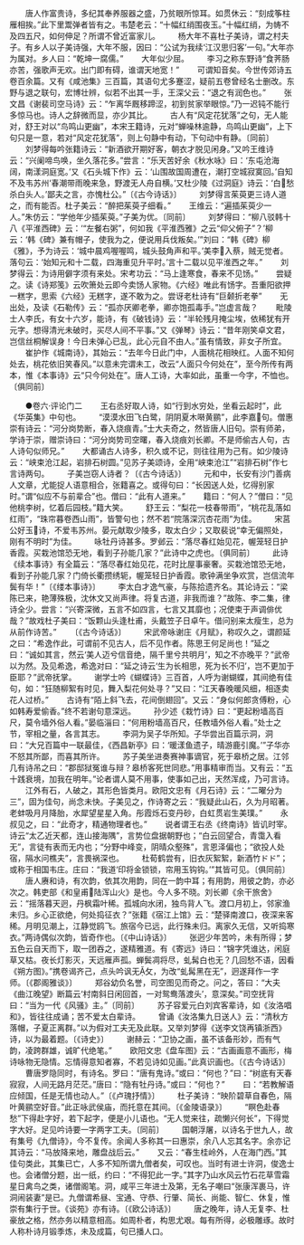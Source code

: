 <!-- { "loadSidebar": true } -->
　　唐人作富贵诗，多纪其奉养服器之盛，乃贫眼所惊耳。如贯休云：“刻成筝柱雁相挨。”此下里鬻弹者皆有之。韦楚老云：“十幅红绡围夜玉。”十幅红绡，为帱不及四五尺，如何伸足？所谓不曾近富家儿。
　　杨大年不喜杜子美诗，谓之村夫子。有乡人以子美诗强，大年不服，因曰：“公试为我续‘江汉思归客’一句。”大年亦为属对。乡人曰：“乾坤一腐儒。”
　　大年似少屈。
　　李习之称东野诗“食荠肠亦苦，强歌声无欢。出门即有碍，谁谓天地宽！”
　　可谓知音矣。今世传郊诗五卷百余篇。又有《咸池集》三百篇，其语句尤多蹇涩，疑前五卷曾经名士删改。东野与退之联句，宏博壮辨，似若不出其一手，王深父云：“退之有润色也。”
　　张文昌《谢裴司空马诗》云：“乍离华厩移蹄涩，初到贫家举眼惊。”乃一迟钝不能行多惊马也。诗人之辞微而显，亦少其比。
　　古人有“风定花犹落”之句，无人能对，舒王对以“鸟鸣山更幽”，本宋王籍诗，元对“蝉噪林逾静，鸟鸣山更幽”，上下句只是一意，若对“风定花犹落”，则上句静中有动，下句动中有静。〔同前〕
　　刘梦得每吟张籍诗云：“新酒欲开期好客，朝衣才脱见闲身。”又吟王维诗云：“兴阑啼鸟唤，坐久落花多。”尝言：“乐天苦好余《秋水咏》曰：‘东屯沧海阔，南漾洞庭宽。’又《石头城下作》云：‘山围故国周遭在，潮打空城寂寞回。’自知不及韦苏州‘春潮带雨晚来急，野渡无人舟自横。’又杜少陵《过洞庭》诗云：‘白愁杀白头人。’鄙夫之言，亦愧杜公。”〔《古今诗话》〕
　　刘梦得言茱萸更三诗人道之，而有能否。杜子美云：“醉把茱萸子细看。”
　　王维云：“遍插茱萸少一人。”朱仿云：“学他年少插茱萸。”子美为优。〔同前〕
　　刘梦得曰：“柳八驳韩十八《平淮西碑》云：‘“左餐右粥”，何如我《平淮西雅》之云“仰父俯子”？’柳云：‘韩《碑》兼有帽子，使我为之，便说用兵伐叛矣。’”刘曰：“韩《碑》柳《雅》，予为诗云：‘城中晨鸡喔喔鸣，城头鼓角声和平。’美李入蔡，贼无觉者。落句云：‘始知元和十二载，四海重见升平时。’言十二载以见平淮西之年。”
　　刘梦得云：为诗用僻字须有来处。宋考功云：“马上逢寒食，春来不见饧。”
　　尝疑之。读《诗郑笺》云吹箫处云即今卖饧人家物。《六经》唯此有饧字。吾重阳欲押一糕字，思索《六经》无糕字，遂不敢为之。尝讶老杜诗有“巨颡折老拳”
　　无出处，及读《石勒传》云：“孤亦厌卿老拳，卿亦饱孤毒手。”岂虚言哉？
　　毗陵士人李氏，有女十六岁，能诗，有《破钱诗》云：“半轮残月掩尘埃，依稀犹有开元字。想得清光未破时，买尽人间不平事。”又《弹琴》诗云：“昔年刚笑卓文君，岂信丝桐解误身！今日未弹心已乱，此心元自不由人。”虽有情致，非女子所宜。
　　崔护作《城南诗》，其始云：“去年今日此门中，人面桃花相映红。人面不知何处去，桃花依旧笑春风。”以意未完谓未工，改云“人面只今何处在”，至今所传有两本，惟《本事诗》云“只今何处在”。唐人工诗，大率如此，虽重一今字，不恤也。〔俱同前〕

　　●卷六·评论门二
　　王右丞好取人诗，如“行到水穷处，坐看云起时”，此《华英集》中句也。
　　“漠漠水田飞白鹭，阴阴夏木啭黄鹂”，此李嘉句。僧惠崇有诗云：“河分岗势断，春入烧痕青。”士大夫奇之，然皆唐人旧句。崇有师弟，学诗于崇，赠崇诗曰：“河分岗势司空曙，春入烧痕刘长卿。不是师偷古人句，古人诗句似师兄。”
　　大都诵古人诗多，积久或不记，则往往用为己有。如少陵诗云：“峡束沧江起，岩排石树圆。”见苏子美颂诗，全用“峡束沧江”“岩排石树”作七言诗两句。
　　子美岂窃人诗者？〔《古今诗话》〕
　　元和中，长安有沙门善病人文章，尤能捉人语意相合，张籍喜之。或得句曰：“长因送人处，忆得别家时。”谓“似应不与前辈合”也。僧曰：“此有人道来。”
　　籍曰：“何人？”僧曰：“见他桃李树，忆着后园枝。”籍大笑。
　　舒王云：“梨花一枝春带雨”，“桃花乱落如红雨”，“珠帘暮卷西山雨”，皆警句也；然不若“院落深沉杏花雨”为佳。
　　宋莒公好玉诗，不爱韦苏州。晏元献取少陵多，取太白少；又取裴说“幸无偏照处，刚有不明时”为佳。
　　咏牡丹诗甚多。罗邺云：“落尽春红始见花，幄笼轻日护香霞。买栽池馆恐无地，看到子孙能几家？”此诗中之虎也。〔俱同前〕
　　此诗《续本事诗》有全篇云：“落尽春红始见花，花时比屋事豪奢。买栽池馆恐无地，看到子孙能几家？门倚长衢攒绣轭，幄笼轻日护香霞。歌钟满坐争欢赏，岂信流年鬓有华！”〔《缕本事诗》〕
　　李太白才逸气豪，与陈拾遗齐名。其论诗云：“梁陈已来，艳薄殊极，沈休文又尚声律。将复古道，非我而谁？”故陈、李二集，律诗全少。尝言：“兴寄深微，五言不如四言，七言又其靡也；况使束于声调俳优哉？”故戏杜子美曰：“饭颗山头逢杜甫，头戴笠子日卓午。借问别来太瘦生，总为从前作诗苦。”
　　〔《古今诗话》〕
　　宋武帝咏谢庄《月赋》，称叹久之，谓颜延之曰：“希逸作此，可谓前不见古人，后不见作者。陈思王何足尚也！”延之曰：“诚如其言，然云‘美人迈兮信音绝，隔千里兮共明月’，知之不亦晚平？”武帝以为然。及见希逸，希逸对曰：“延之诗云‘生为长相思，死为长不归’，岂不更加于臣耶？”武帝抚掌。
　　谢学士吟《蝴蝶诗》三百首，人呼为谢蝴蝶，其间绝有佳句，如：“狂随柳絮有时见，舞入梨花何处寻？”又曰：“江天春晚暖风细，相逐卖花人过桥。”
　　古诗有“陌上斜飞去，花间倒翅回”。又云：“身似何郎贪傅粉，心如韩寿爱偷香。”终不若谢句意深远。
　　孙少述《栽竹诗》曰：“更起粉墙高百尺，莫令墙外俗人看。”晏临淄曰：“何用粉墙高百尺，任教墙外俗人看。”处士之节，宰相之量，各言其志。
　　李洞为吴子华所知。子华尝出百篇示洞，洞曰：“大兄百篇中一联最佳，《西昌新亭》曰：‘暖漾鱼遗子，晴游鹿引魔。’”子华亦不怒其所鄙，而喜其所许。
　　苏子美坐进奏赛神事谪官，死于皋桥之居。江邻几有诗吊之曰：“郡邸狱冤谁与辩？皋桥客死世同悲。”用事精审而当。又有云：“五十践衰境，加我在明年。”论者谓人莫不用事，使事如己出，天然浑成，乃可言诗。
　　江外有石，人破之，其形色皆类月。欧阳文忠有《月石诗》云：“二曜分为三”，固为佳句，尚念未快。子美见之，作诗寄之云：“我疑此山石，久为月昭著。老蚌吸月月降胎，水犀望星星入角。彤霞烁石变丹砂，白虹贯岩生美璞。”
　　永叔见之，曰：“此奇才，精通物理者也。”
　　说者谓王右丞《终南诗》皆讥时宰。诗云“太乙近天都，连山接海隅”，言势位盘据朝野也；“白云回望合，青霭入看无”，言徒有表而无内也；“分野中峰变，阴晴众壑殊”，言恩泽偏也；“欲投人处宿，隔水问樵夫”，言畏祸深也。
　　杜荀鹤尝有，旧衣灰絮絮，新酒竹ドド”；或称于相国韦庄。庄曰：“我道‘印将金锁锁，帘用玉钩钩。’”其皆可见。〔俱同前〕
　　唐人赓和诗，有次韵，依其次用韵，同在一韵中耳；有用韵，用彼之韵，亦必次之。韩吏部《和皇甫陆浑山火》是也。今人多不晓。刘长卿《余干旅舍》云：“摇落暮天迥，丹枫霜叶稀。孤城向水闭，独鸟背人飞。渡口月初上，邻家渔未归。乡心正欲绝，何处捣征衣？”张籍《宿江上馆》云：“楚驿南渡口，夜深来客稀。月明见潮上，江静觉鸥飞。旅宿今已远，此行殊未归。离家久无信，又听捣寒衣。”两诗偶似次韵，皆奇作也。〔《中山诗话》〕
　　张迥少年苦吟，未有所得；梦五色云自天而下，取一团吞之，遂精雅道。有《寄远》诗曰：“锦字凭谁达，闲庭草又枯。夜长灯影灭，天远雁声孤。蝉鬓凋将尽，虬髯白也无？几回愁不语，因看《朔方图》。”携卷谒齐己，点头吟讽无攵，为改“虬髯黑在无”，迥遂拜作一字师。〔《郡阁雅谈》〕
　　郑谷幼负名誉，司空图见而奇之。问之，答曰：“大夫《曲江晚望》断篇云‘村南斜日闲回首，一对鸳鸯落渡头’，意深矣。”司空抚背曰：“当为一代《风骚》主。”〔同前〕
　　苏子容爱元白刘宾客辈诗，如《汝洛唱和》，皆往往成诵；苦不爱太白辈诗。
　　曾诵《汝洛集九日送人》云：“清秋方落帽，子夏正离群。”以为假对工夫无及此联。又举刘梦得《送李文饶再镇浙西》诗，以为最着题。〔《诗史》〕
　　谢赫云：“卫协之画，虽不该备形妙，而有气韵，凌跨群雄，诚旷代绝笔。”
　　欧阳文忠《盘车图》云：“古画画意不画形，梅诗咏物无隐情。忘情得意知者寡，不若见诗如见画。”此真识画也。〔《古今诗话》〕
　　曹唐罗隐同时，有诗名。罗曰：“唐有鬼诗。”或曰：“何也？”曰：“树底有天春寂寂，人间无路月茫茫。”唐曰：“隐有牡丹诗。”或曰：“何也？”
　　曰：“若教解语应倾国，任是无情也动人。”〔《卢瑰抒情》〕
　　杜子美诗：“映阶碧草自春色，隔叶黄鹂空好音。”此正咏武侯庙，而托意在其间。〔《金陵语录》〕
　　“瞑色赴春愁”下得赴字好，若下起字，便是小儿语也。“无人觉来往，疏懒兴何长”，下得觉字大好。足见吟诗要一字两字工夫。〔同前〕
　　国朝浮屠，以诗名于世九人，故有集号《九僧诗》，今不复传。余闻人多称其一曰惠崇，余八人忘其名字。余亦记其诗云：“马放降来地，雕盘战后云。”
　　又云：“春生桂岭外，人在海门西。”其佳句类此，其集已亡，人多不知所谓九僧者矣，可叹也。当时有进士许洞，俊逸士也。会诸僧分题，出一纸，约曰：“不得犯此一字。”其字乃山水风云竹石花草雪霜星日禽鸟之类，诸僧阁笔。洞，咸平三年进士及第，无名子嘲曰“张康浑裹马，许洞闹装妻”是已。九僧谓希昼、宝通、守恭、行肇、简长、尚能、智仁、休复，惟崇有集行于世。《谈苑》亦有诗。〔《欧公诗话》〕
　　唐之晚年，诗人无复李、杜豪放之格，然亦务以精意相高。如周朴者，构思尤艰。每有所得，必极雕琢。故时人称朴诗月锻季炼，未及成篇，句已播人口。
